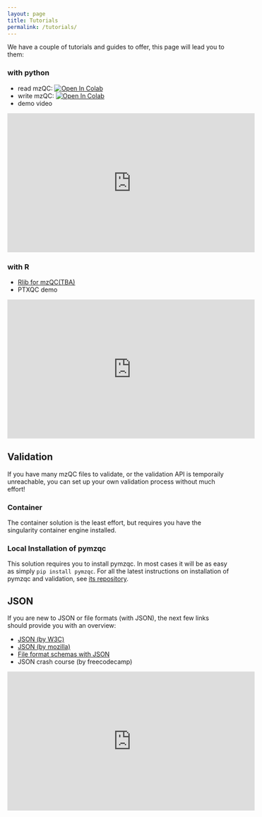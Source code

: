 ```yaml
---
layout: page
title: Tutorials
permalink: /tutorials/
---
```


We have a couple of tutorials and guides to offer, this page will lead you to them:

### with python
* read mzQC: [![Open In Colab](https://colab.research.google.com/assets/colab-badge.svg)](https://colab.research.google.com/github/MS-Quality-hub/pymzqc/blob/v1.0.0rc1/jupyter/colab/read_in_5_minutes.ipynb)
* write mzQC: [![Open In Colab](https://colab.research.google.com/assets/colab-badge.svg)](https://colab.research.google.com/github/MS-Quality-hub/pymzqc/blob/v1.0.0rc1/jupyter/colab/write_in_5_minutes.ipynb)
* demo video
<iframe width="560" height="315" src="https://www.youtube.com/embed/vZXJuPl2yGw" title="YouTube video player" frameborder="0" allow="accelerometer; autoplay; clipboard-write; encrypted-media; gyroscope; picture-in-picture" allowfullscreen></iframe>

### with R
* [Rlib for mzQC(TBA)](TBA)
* PTXQC demo
<iframe width="560" height="315" src="https://www.youtube.com/embed/sb-mydbNRS4" title="YouTube video player" frameborder="0" allow="accelerometer; autoplay; clipboard-write; encrypted-media; gyroscope; picture-in-picture" allowfullscreen></iframe>


## Validation
If you have many mzQC files to validate, or the validation API is temporaily unreachable,
you can set up your own validation process without much effort!

### Container
The container solution is the least effort, but requires you have the singularity container engine installed.

### Local Installation of pymzqc
This solution requires you to install pymzqc. 
In most cases it will be as easy as simply `pip install pymzqc`.
For all the latest instructions on installation of pymzqc and validation, see [its repository](https://pymzqc.readthedocs.io/en/v1.0.0rc1_b/accessories.html#local-validation-testing).

## JSON
If you are new to JSON or file formats (with JSON), 
the next few links should provide you with an overview:

- [JSON (by W3C)](https://www.w3schools.com/js/js_json_intro.asp)
- [JSON (by mozilla)](https://developer.mozilla.org/en-US/docs/Learn/JavaScript/Objects/JSON)
- [File format schemas with JSON](https://json-schema.org/learn/getting-started-step-by-step.html)
- JSON crash course (by freecodecamp)
<iframe width="560" height="315" src="https://www.youtube.com/embed/GpOO5iKzOmY" title="YouTube video player" frameborder="0" allow="accelerometer; autoplay; clipboard-write; encrypted-media; gyroscope; picture-in-picture" allowfullscreen></iframe>